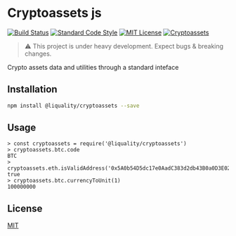 # Cryptoassets js

[![Build Status](https://travis-ci.com/liquality/cryptoassets.svg?branch=master)](https://travis-ci.com/liquality/cryptoassets)
[![Standard Code Style](https://img.shields.io/badge/codestyle-standard-brightgreen.svg)](https://github.com/standard/standard)
[![MIT License](https://img.shields.io/badge/license-MIT-brightgreen.svg)](./LICENSE.md)
[![Cryptoassets](https://img.shields.io/npm/dt/@liquality/cryptoassets.svg)](https://npmjs.com/package/@liquality/crpytoassets)

> :warning: This project is under heavy development. Expect bugs & breaking changes.

Crypto assets data and utilities through a standard inteface

## Installation

```bash
npm install @liquality/cryptoassets --save
```

## Usage

```
> const cryptoassets = require('@liquality/cryptoassets')
> cryptoassets.btc.code
BTC
> cryptoassets.eth.isValidAddress('0x5A0b54D5dc17e0AadC383d2db43B0a0D3E029c4c)
true
> cryptoassets.btc.currencyToUnit(1)
100000000

```

## License

[MIT](./LICENSE.md)
